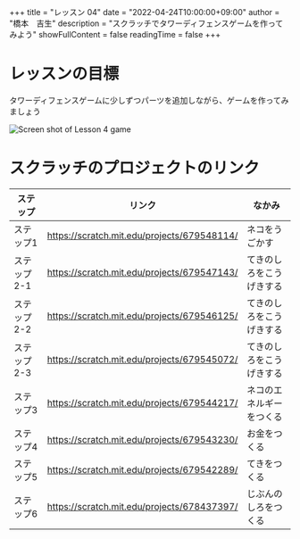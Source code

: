 +++
title = "レッスン 04"
date = "2022-04-24T10:00:00+09:00"
author = "橋本　吉生"
description = "スクラッチでタワーディフェンスゲームを作ってみよう" 
showFullContent = false
readingTime = false
+++

# レッスンの目標
タワーディフェンスゲームに少しずつパーツを追加しながら、ゲームを作ってみましょう

![Screen shot of Lesson 4 game](/images/lesson4_ss.png)

# スクラッチのプロジェクトのリンク

|ステップ|リンク|なかみ|
|----|----|----|
|ステップ1|https://scratch.mit.edu/projects/679548114/|ネコをうごかす|
|ステップ2-1|https://scratch.mit.edu/projects/679547143/|てきのしろをこうげきする|
|ステップ2-2|https://scratch.mit.edu/projects/679546125/|てきのしろをこうげきする|
|ステップ2-3|https://scratch.mit.edu/projects/679545072/|てきのしろをこうげきする|
|ステップ3|https://scratch.mit.edu/projects/679544217/|ネコのエネルギーをつくる|
|ステップ4|https://scratch.mit.edu/projects/679543230/|お金をつくる|
|ステップ5|https://scratch.mit.edu/projects/679542289/|てきをつくる|
|ステップ6|https://scratch.mit.edu/projects/678437397/|じぶんのしろをつくる|
